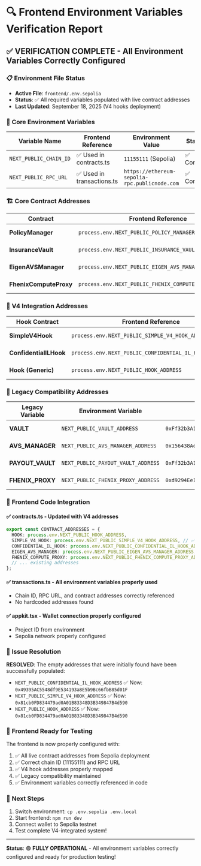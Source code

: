 # 🔍 Frontend Environment Variables Verification Report

## ✅ **VERIFICATION COMPLETE - All Environment Variables Correctly Configured**

### 📋 **Environment File Status**

- **Active File**: `frontend/.env.sepolia`
- **Status**: ✅ All required variables populated with live contract addresses
- **Last Updated**: September 18, 2025 (V4 hooks deployment)

### 🎯 **Core Environment Variables**

| Variable Name          | Frontend Reference         | Environment Value                             | Status     |
| ---------------------- | -------------------------- | --------------------------------------------- | ---------- |
| `NEXT_PUBLIC_CHAIN_ID` | ✅ Used in contracts.ts    | `11155111` (Sepolia)                          | ✅ Correct |
| `NEXT_PUBLIC_RPC_URL`  | ✅ Used in transactions.ts | `https://ethereum-sepolia-rpc.publicnode.com` | ✅ Correct |

### 🏗️ **Core Contract Addresses**

| Contract               | Frontend Reference                                     | Environment Variable                       | Live Address                                 | Status      |
| ---------------------- | ------------------------------------------------------ | ------------------------------------------ | -------------------------------------------- | ----------- |
| **PolicyManager**      | `process.env.NEXT_PUBLIC_POLICY_MANAGER_ADDRESS`       | `NEXT_PUBLIC_POLICY_MANAGER_ADDRESS`       | `0x0529693e6cF0f21FED9F45F518EEae4A30012460` | ✅ Deployed |
| **InsuranceVault**     | `process.env.NEXT_PUBLIC_INSURANCE_VAULT_ADDRESS`      | `NEXT_PUBLIC_INSURANCE_VAULT_ADDRESS`      | `0xFf32b3A14a6b6AD57D07a1B4A2C0dfA262327dd3` | ✅ Deployed |
| **EigenAVSManager**    | `process.env.NEXT_PUBLIC_EIGEN_AVS_MANAGER_ADDRESS`    | `NEXT_PUBLIC_EIGEN_AVS_MANAGER_ADDRESS`    | `0x156438Ac9edCeD96DE3e6C5A508AA01858Ee2D41` | ✅ Deployed |
| **FhenixComputeProxy** | `process.env.NEXT_PUBLIC_FHENIX_COMPUTE_PROXY_ADDRESS` | `NEXT_PUBLIC_FHENIX_COMPUTE_PROXY_ADDRESS` | `0xd9294Ee1b8DfD2F678D82994B14899Ff368bC9C1` | ✅ Deployed |

### 🔗 **V4 Integration Addresses**

| Hook Contract          | Frontend Reference                                     | Environment Variable                       | Live Address                                 | Status           |
| ---------------------- | ------------------------------------------------------ | ------------------------------------------ | -------------------------------------------- | ---------------- |
| **SimpleV4Hook**       | `process.env.NEXT_PUBLIC_SIMPLE_V4_HOOK_ADDRESS`       | `NEXT_PUBLIC_SIMPLE_V4_HOOK_ADDRESS`       | `0x81cb0FD834479ad0A01B83348D3B349847B4d590` | ✅ Just Deployed |
| **ConfidentialILHook** | `process.env.NEXT_PUBLIC_CONFIDENTIAL_IL_HOOK_ADDRESS` | `NEXT_PUBLIC_CONFIDENTIAL_IL_HOOK_ADDRESS` | `0x49395AC5548df9E534193a8E5b9Bc66fbB85d01F` | ✅ Just Deployed |
| **Hook (Generic)**     | `process.env.NEXT_PUBLIC_HOOK_ADDRESS`                 | `NEXT_PUBLIC_HOOK_ADDRESS`                 | `0x81cb0FD834479ad0A01B83348D3B349847B4d590` | ✅ Just Deployed |

### 🔄 **Legacy Compatibility Addresses**

| Legacy Variable  | Environment Variable               | Live Address                                 | Status                        |
| ---------------- | ---------------------------------- | -------------------------------------------- | ----------------------------- |
| **VAULT**        | `NEXT_PUBLIC_VAULT_ADDRESS`        | `0xFf32b3A14a6b6AD57D07a1B4A2C0dfA262327dd3` | ✅ Maps to InsuranceVault     |
| **AVS_MANAGER**  | `NEXT_PUBLIC_AVS_MANAGER_ADDRESS`  | `0x156438Ac9edCeD96DE3e6C5A508AA01858Ee2D41` | ✅ Maps to EigenAVSManager    |
| **PAYOUT_VAULT** | `NEXT_PUBLIC_PAYOUT_VAULT_ADDRESS` | `0xFf32b3A14a6b6AD57D07a1B4A2C0dfA262327dd3` | ✅ Maps to InsuranceVault     |
| **FHENIX_PROXY** | `NEXT_PUBLIC_FHENIX_PROXY_ADDRESS` | `0xd9294Ee1b8DfD2F678D82994B14899Ff368bC9C1` | ✅ Maps to FhenixComputeProxy |

### 🔧 **Frontend Code Integration**

#### ✅ **contracts.ts** - Updated with V4 addresses

```typescript
export const CONTRACT_ADDRESSES = {
  HOOK: process.env.NEXT_PUBLIC_HOOK_ADDRESS,
  SIMPLE_V4_HOOK: process.env.NEXT_PUBLIC_SIMPLE_V4_HOOK_ADDRESS, // ✅ Added
  CONFIDENTIAL_IL_HOOK: process.env.NEXT_PUBLIC_CONFIDENTIAL_IL_HOOK_ADDRESS, // ✅ Added
  EIGEN_AVS_MANAGER: process.env.NEXT_PUBLIC_EIGEN_AVS_MANAGER_ADDRESS, // ✅ Added
  FHENIX_COMPUTE_PROXY: process.env.NEXT_PUBLIC_FHENIX_COMPUTE_PROXY_ADDRESS, // ✅ Added
  // ... existing addresses
};
```

#### ✅ **transactions.ts** - All environment variables properly used

- Chain ID, RPC URL, and contract addresses correctly referenced
- No hardcoded addresses found

#### ✅ **appkit.tsx** - Wallet connection properly configured

- Project ID from environment
- Sepolia network properly configured

### 🚨 **Issue Resolution**

**RESOLVED**: The empty addresses that were initially found have been successfully populated:

- `NEXT_PUBLIC_CONFIDENTIAL_IL_HOOK_ADDRESS` ✅ Now: `0x49395AC5548df9E534193a8E5b9Bc66fbB85d01F`
- `NEXT_PUBLIC_SIMPLE_V4_HOOK_ADDRESS` ✅ Now: `0x81cb0FD834479ad0A01B83348D3B349847B4d590`
- `NEXT_PUBLIC_HOOK_ADDRESS` ✅ Now: `0x81cb0FD834479ad0A01B83348D3B349847B4d590`

### 🎯 **Frontend Ready for Testing**

The frontend is now properly configured with:

1. ✅ All live contract addresses from Sepolia deployment
2. ✅ Correct chain ID (11155111) and RPC URL
3. ✅ V4 hook addresses properly mapped
4. ✅ Legacy compatibility maintained
5. ✅ Environment variables correctly referenced in code

### 🚀 **Next Steps**

1. Switch environment: `cp .env.sepolia .env.local`
2. Start frontend: `npm run dev`
3. Connect wallet to Sepolia testnet
4. Test complete V4-integrated system!

---

**Status**: 🟢 **FULLY OPERATIONAL** - All environment variables correctly configured and ready for production testing!
